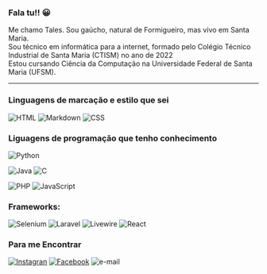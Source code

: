 ### **Fala tu!! 😀**

Me chamo Tales. Sou gaúcho, natural de Formigueiro, mas vivo em Santa Maria. <br>
Sou técnico em informática para a internet, formado pelo Colégio Técnico Industrial de Santa Maria (CTISM) no ano de 2022 <br>
Estou cursando Ciência da Computação na Universidade Federal de Santa Maria (UFSM).<br>

---

### **Linguagens de marcação e estilo que sei**

![HTML](https://img.shields.io/badge/html-1?style=for-the-badge&color=red&logo=html5&logoColor=black)
![Markdown](https://img.shields.io/badge/Markdown-1?style=for-the-badge&color=black&logo=markdown&logoColor=white)
![CSS](https://img.shields.io/badge/css-1?style=for-the-badge&color=blue&logo=css3&logoColor=black)

### **Liguagens de programação que tenho conhecimento**

![Python](https://img.shields.io/badge/Python-1?style=for-the-badge&color=yellow&logo=python&logoColor=black)

![Java](https://img.shields.io/badge/java-1?style=for-the-badge&color=orange)
![C](https://img.shields.io/badge/-1?style=for-the-badge&color=inactive&logo=C&logoColor=black)

![PHP](https://img.shields.io/badge/PHP-1?style=for-the-badge&color=blueviolet&logo=php&logoColor=black)
![JavaScript](https://img.shields.io/badge/JavaScript-1?style=for-the-badge&color=yellow&logo=javascript&logoColor=black)

### **Frameworks:**

![Selenium](https://img.shields.io/badge/Selenium-1?style=for-the-badge&color=green&logo=selenium&logoColor=black)
![Laravel](https://img.shields.io/badge/Laravel-1?style=for-the-badge&color=red&logo=laravel&logoColor=black)
![Livewire](https://img.shields.io/badge/Livewire-1?style=for-the-badge&color=ff69b4&logo=livewire&logoColor=black)
![React](https://img.shields.io/badge/React-1?style=for-the-badge&color=blue&logo=react&logoColor=white)

### **Para me Encontrar**

[![Instagran](https://img.shields.io/badge/Instagram-1?style=for-the-badge&color=black&logo=instagram)](https://www.instagram.com/tales_cruzs/?hl=pt-br)
[![Facebook](https://img.shields.io/badge/Facebook-1?style=for-the-badge&color=black&logo=facebook)](https://www.facebook.com/talescs/)
![e-mail](https://img.shields.io/badge/talescruzdasilva@gmail.com-1?style=for-the-badge&color=black&logo=gmail&)
